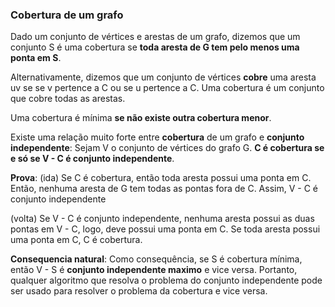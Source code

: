 ### Cobertura de um grafo

Dado um conjunto de vértices e arestas de um grafo, dizemos que um conjunto S é uma cobertura se **toda aresta de G tem pelo menos uma ponta em S**.

Alternativamente, dizemos que um conjunto de vértices **cobre** uma aresta uv se  se v pertence a C ou se u pertence a C. Uma cobertura é um conjunto que cobre todas as arestas.



Uma cobertura é mínima **se não existe outra cobertura menor**. 



Existe uma relação muito forte entre **cobertura** de um grafo e **conjunto independente**: Sejam V o conjunto de vértices do grafo G. **C é cobertura se e só se V - C é conjunto independente**.

**Prova**: (ida) Se C é cobertura, então toda aresta possui uma ponta em C. Então, nenhuma aresta de G tem todas as pontas fora de C. Assim, V - C é conjunto independente

(volta) Se V - C é conjunto independente, nenhuma aresta possui as duas pontas em V - C, logo, deve possui uma ponta em C. Se toda aresta possui uma ponta em C, C é cobertura.



**Consequencia natural**: Como consequência, se S é cobertura mínima, então V - S é **conjunto independente maximo** e vice versa. Portanto, qualquer algoritmo que resolva o problema do conjunto independente pode ser usado para resolver o problema da cobertura e vice versa.